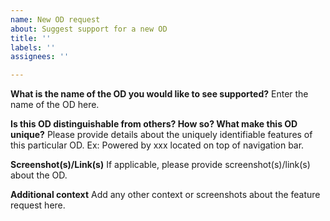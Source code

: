 ```yaml
---
name: New OD request
about: Suggest support for a new OD
title: ''
labels: ''
assignees: ''

---
```


**What is the name of the OD you would like to see supported?**
Enter the name of the OD here.

**Is this OD distinguishable from others? How so? What make this OD unique?** 
Please provide details about the uniquely identifiable features of this particular OD. Ex: Powered by xxx located on top of navigation bar.

**Screenshot(s)/Link(s)**
If applicable, please provide screenshot(s)/link(s) about the OD.

**Additional context**
Add any other context or screenshots about the feature request here.
